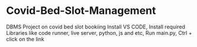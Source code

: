 # Covid-Bed-Slot-Management
DBMS Project on covid bed slot bookiing
Install VS CODE,
Install required Libraries like code runner, live server, python, js and etc,
Run main.py,
Ctrl + click on the link

